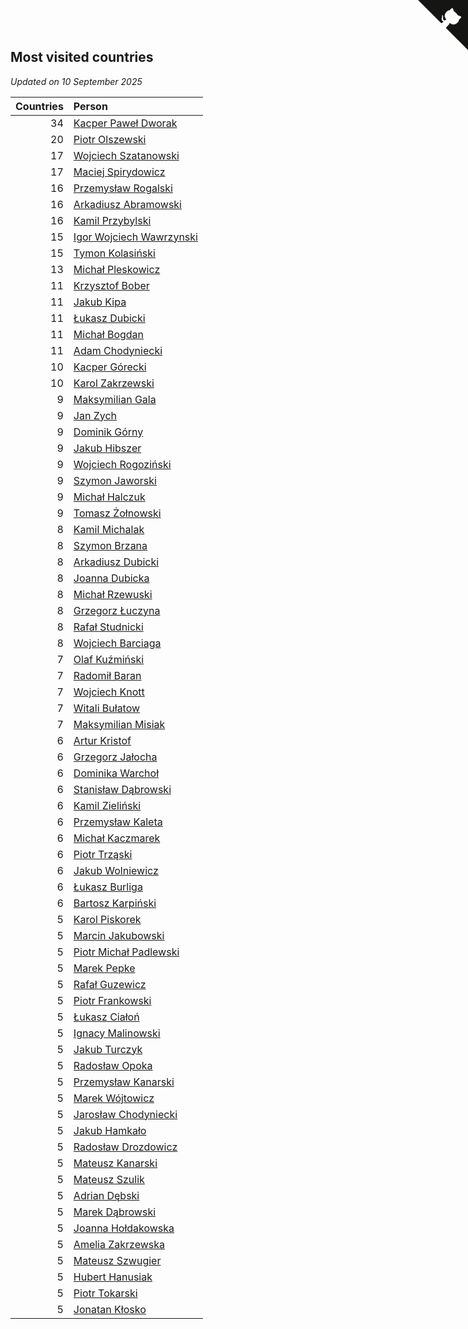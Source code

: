 ## Most visited countries

*Updated on 10 September 2025*

| Countries | Person |
| ---: | :--- |
| 34 | [Kacper Paweł Dworak](https://www.worldcubeassociation.org/persons/2020DWOR01) |
| 20 | [Piotr Olszewski](https://www.worldcubeassociation.org/persons/2013OLSZ02) |
| 17 | [Wojciech Szatanowski](https://www.worldcubeassociation.org/persons/2011SZAT01) |
| 17 | [Maciej Spirydowicz](https://www.worldcubeassociation.org/persons/2020SPIR01) |
| 16 | [Przemysław Rogalski](https://www.worldcubeassociation.org/persons/2013ROGA02) |
| 16 | [Arkadiusz Abramowski](https://www.worldcubeassociation.org/persons/2014ABRA01) |
| 16 | [Kamil Przybylski](https://www.worldcubeassociation.org/persons/2016PRZY01) |
| 15 | [Igor Wojciech Wawrzynski](https://www.worldcubeassociation.org/persons/2019WAWR01) |
| 15 | [Tymon Kolasiński](https://www.worldcubeassociation.org/persons/2016KOLA02) |
| 13 | [Michał Pleskowicz](https://www.worldcubeassociation.org/persons/2009PLES01) |
| 11 | [Krzysztof Bober](https://www.worldcubeassociation.org/persons/2013BOBE01) |
| 11 | [Jakub Kipa](https://www.worldcubeassociation.org/persons/2010KIPA01) |
| 11 | [Łukasz Dubicki](https://www.worldcubeassociation.org/persons/2018DUBI01) |
| 11 | [Michał Bogdan](https://www.worldcubeassociation.org/persons/2012BOGD01) |
| 11 | [Adam Chodyniecki](https://www.worldcubeassociation.org/persons/2017CHOD02) |
| 10 | [Kacper Górecki](https://www.worldcubeassociation.org/persons/2021GORE01) |
| 10 | [Karol Zakrzewski](https://www.worldcubeassociation.org/persons/2014ZAKR01) |
| 9 | [Maksymilian Gala](https://www.worldcubeassociation.org/persons/2022GALA01) |
| 9 | [Jan Zych](https://www.worldcubeassociation.org/persons/2014ZYCH01) |
| 9 | [Dominik Górny](https://www.worldcubeassociation.org/persons/2015GORN01) |
| 9 | [Jakub Hibszer](https://www.worldcubeassociation.org/persons/2018HIBS01) |
| 9 | [Wojciech Rogoziński](https://www.worldcubeassociation.org/persons/2019ROGO04) |
| 9 | [Szymon Jaworski](https://www.worldcubeassociation.org/persons/2021JAWO01) |
| 9 | [Michał Halczuk](https://www.worldcubeassociation.org/persons/2006HALC01) |
| 9 | [Tomasz Żołnowski](https://www.worldcubeassociation.org/persons/2005ZOLN01) |
| 8 | [Kamil Michalak](https://www.worldcubeassociation.org/persons/2016MICH01) |
| 8 | [Szymon Brzana](https://www.worldcubeassociation.org/persons/2017BRZA01) |
| 8 | [Arkadiusz Dubicki](https://www.worldcubeassociation.org/persons/2023DUBI01) |
| 8 | [Joanna Dubicka](https://www.worldcubeassociation.org/persons/2018DUBI04) |
| 8 | [Michał Rzewuski](https://www.worldcubeassociation.org/persons/2014RZEW01) |
| 8 | [Grzegorz Łuczyna](https://www.worldcubeassociation.org/persons/2005LUCZ01) |
| 8 | [Rafał Studnicki](https://www.worldcubeassociation.org/persons/2005STUD01) |
| 8 | [Wojciech Barciaga](https://www.worldcubeassociation.org/persons/2013BARC03) |
| 7 | [Olaf Kuźmiński](https://www.worldcubeassociation.org/persons/2018KUZM02) |
| 7 | [Radomił Baran](https://www.worldcubeassociation.org/persons/2020BARA02) |
| 7 | [Wojciech Knott](https://www.worldcubeassociation.org/persons/2011KNOT01) |
| 7 | [Witali Bułatow](https://www.worldcubeassociation.org/persons/2015BUAT01) |
| 7 | [Maksymilian Misiak](https://www.worldcubeassociation.org/persons/2017MISI01) |
| 6 | [Artur Kristof](https://www.worldcubeassociation.org/persons/2012KRIS12) |
| 6 | [Grzegorz Jałocha](https://www.worldcubeassociation.org/persons/2012JALO01) |
| 6 | [Dominika Warchoł](https://www.worldcubeassociation.org/persons/2021WARC01) |
| 6 | [Stanisław Dąbrowski](https://www.worldcubeassociation.org/persons/2016DABR03) |
| 6 | [Kamil Zieliński](https://www.worldcubeassociation.org/persons/2008ZIEL01) |
| 6 | [Przemysław Kaleta](https://www.worldcubeassociation.org/persons/2012KALE01) |
| 6 | [Michał Kaczmarek](https://www.worldcubeassociation.org/persons/2021KACZ01) |
| 6 | [Piotr Trząski](https://www.worldcubeassociation.org/persons/2012TRZA01) |
| 6 | [Jakub Wolniewicz](https://www.worldcubeassociation.org/persons/2012WOLN01) |
| 6 | [Łukasz Burliga](https://www.worldcubeassociation.org/persons/2013BURL01) |
| 6 | [Bartosz Karpiński](https://www.worldcubeassociation.org/persons/2019KARP03) |
| 5 | [Karol Piskorek](https://www.worldcubeassociation.org/persons/2021PISK01) |
| 5 | [Marcin Jakubowski](https://www.worldcubeassociation.org/persons/2007JAKU01) |
| 5 | [Piotr Michał Padlewski](https://www.worldcubeassociation.org/persons/2008PADL01) |
| 5 | [Marek Pepke](https://www.worldcubeassociation.org/persons/2008PEPK01) |
| 5 | [Rafał Guzewicz](https://www.worldcubeassociation.org/persons/2006GUZE01) |
| 5 | [Piotr Frankowski](https://www.worldcubeassociation.org/persons/2006FRAN01) |
| 5 | [Łukasz Ciałoń](https://www.worldcubeassociation.org/persons/2005CIAL02) |
| 5 | [Ignacy Malinowski](https://www.worldcubeassociation.org/persons/2021MALI02) |
| 5 | [Jakub Turczyk](https://www.worldcubeassociation.org/persons/2022TURC02) |
| 5 | [Radosław Opoka](https://www.worldcubeassociation.org/persons/2013OPOK01) |
| 5 | [Przemysław Kanarski](https://www.worldcubeassociation.org/persons/2019KANA04) |
| 5 | [Marek Wójtowicz](https://www.worldcubeassociation.org/persons/2008WOJT01) |
| 5 | [Jarosław Chodyniecki](https://www.worldcubeassociation.org/persons/2018CHOD01) |
| 5 | [Jakub Hamkało](https://www.worldcubeassociation.org/persons/2018HAMK01) |
| 5 | [Radosław Drozdowicz](https://www.worldcubeassociation.org/persons/2012DROZ02) |
| 5 | [Mateusz Kanarski](https://www.worldcubeassociation.org/persons/2017KANA04) |
| 5 | [Mateusz Szulik](https://www.worldcubeassociation.org/persons/2017SZUL01) |
| 5 | [Adrian Dębski](https://www.worldcubeassociation.org/persons/2017DEBS01) |
| 5 | [Marek Dąbrowski](https://www.worldcubeassociation.org/persons/2016DABR02) |
| 5 | [Joanna Hołdakowska](https://www.worldcubeassociation.org/persons/2016HOLD04) |
| 5 | [Amelia Zakrzewska](https://www.worldcubeassociation.org/persons/2012ZAKR01) |
| 5 | [Mateusz Szwugier](https://www.worldcubeassociation.org/persons/2014SZWU01) |
| 5 | [Hubert Hanusiak](https://www.worldcubeassociation.org/persons/2013HANU01) |
| 5 | [Piotr Tokarski](https://www.worldcubeassociation.org/persons/2013TOKA01) |
| 5 | [Jonatan Kłosko](https://www.worldcubeassociation.org/persons/2013KOSK01) |


<a href="https://github.com/maxidragon/wca_statistics_pl" class="github-corner" aria-label="View source on Github"><svg width="80" height="80" viewBox="0 0 250 250" style="fill:#151513; color:#fff; position: absolute; top: 0; border: 0; right: 0;" aria-hidden="true"><path d="M0,0 L115,115 L130,115 L142,142 L250,250 L250,0 Z"></path><path d="M128.3,109.0 C113.8,99.7 119.0,89.6 119.0,89.6 C122.0,82.7 120.5,78.6 120.5,78.6 C119.2,72.0 123.4,76.3 123.4,76.3 C127.3,80.9 125.5,87.3 125.5,87.3 C122.9,97.6 130.6,101.9 134.4,103.2" fill="currentColor" style="transform-origin: 130px 106px;" class="octo-arm"></path><path d="M115.0,115.0 C114.9,115.1 118.7,116.5 119.8,115.4 L133.7,101.6 C136.9,99.2 139.9,98.4 142.2,98.6 C133.8,88.0 127.5,74.4 143.8,58.0 C148.5,53.4 154.0,51.2 159.7,51.0 C160.3,49.4 163.2,43.6 171.4,40.1 C171.4,40.1 176.1,42.5 178.8,56.2 C183.1,58.6 187.2,61.8 190.9,65.4 C194.5,69.0 197.7,73.2 200.1,77.6 C213.8,80.2 216.3,84.9 216.3,84.9 C212.7,93.1 206.9,96.0 205.4,96.6 C205.1,102.4 203.0,107.8 198.3,112.5 C181.9,128.9 168.3,122.5 157.7,114.1 C157.9,116.9 156.7,120.9 152.7,124.9 L141.0,136.5 C139.8,137.7 141.6,141.9 141.8,141.8 Z" fill="currentColor" class="octo-body"></path></svg></a><style>.github-corner:hover .octo-arm{animation:octocat-wave 560ms ease-in-out}@keyframes octocat-wave{0%,100%{transform:rotate(0)}20%,60%{transform:rotate(-25deg)}40%,80%{transform:rotate(10deg)}}@media (max-width:500px){.github-corner:hover .octo-arm{animation:none}.github-corner .octo-arm{animation:octocat-wave 560ms ease-in-out}}</style>
